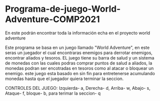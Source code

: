 # Programa-de-juego-World-Adventure-COMP2021
En este podrán encontrar toda la información echa en el proyecto world adventure

Este programa se basa en un juego llamado "World Adventure", en este seras un juegador el cual encontraras enemigos para derrotar enemigos, encontrar aliados y tesoros. EL juego tiene su barra de salud y un sistema de monedas con las cuales podras comprar puntos de salud a aliados, la monedas podran ser encotradas en tesoros como al atacar o bloquear un enemigo. este juego esta basado en sin fin para entretenerse acumulando monedas hasta que el juegador quiera terminar la seccion.

CONTROLES DEL JUEGO: Izquierda- a, Derecha- d, Arriba- w, Abajo- s, Ataque- f, bloque- b, para terimar la seccion- q
